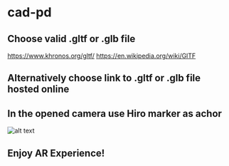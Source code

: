 # cad-pd

## Choose valid .gltf or .glb file
https://www.khronos.org/gltf/
https://en.wikipedia.org/wiki/GlTF

## Alternatively choose link to .gltf or .glb file hosted online

## In the opened camera use Hiro marker as achor
![alt text](https://www.google.com/url?sa=i&url=https%3A%2F%2Fcommons.wikimedia.org%2Fwiki%2FFile%3AHiro_marker_ARjs.png&psig=AOvVaw0PW1uz4s45TTzofEgWkBd2&ust=1637893698765000&source=images&cd=vfe&ved=0CAsQjRxqFwoTCIisnNO7svQCFQAAAAAdAAAAABAI)

## Enjoy AR Experience!
